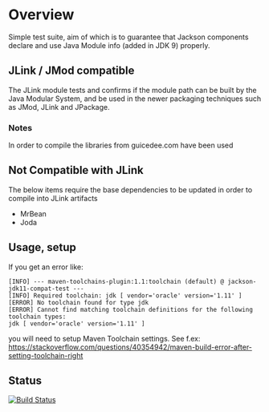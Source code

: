 # Overview

Simple test suite, aim of which is to guarantee that Jackson components declare and use
Java Module info (added in JDK 9) properly.

## JLink / JMod compatible 
The JLink module tests and confirms if the module path can be built by the Java Modular System, and be used in the newer packaging techniques such as JMod, JLink and JPackage.

### Notes
In order to compile the libraries from guicedee.com have been used

## Not Compatible with JLink
The below items require the base dependencies to be updated in order to compile into JLink artifacts
* MrBean
* Joda

## Usage, setup

If you get an error like:

```
[INFO] --- maven-toolchains-plugin:1.1:toolchain (default) @ jackson-jdk11-compat-test ---
[INFO] Required toolchain: jdk [ vendor='oracle' version='1.11' ]
[ERROR] No toolchain found for type jdk
[ERROR] Cannot find matching toolchain definitions for the following toolchain types:
jdk [ vendor='oracle' version='1.11' ]
```

you will need to setup Maven Toolchain settings.
See f.ex: https://stackoverflow.com/questions/40354942/maven-build-error-after-setting-toolchain-right

## Status

[![Build Status](https://travis-ci.org/FasterXML/jackson-jdk11-compat-test.svg)](https://travis-ci.org/FasterXML/jackson-jdk11-compat-test)
